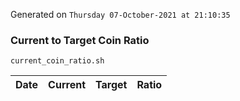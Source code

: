 Generated on `Thursday 07-October-2021 at 21:10:35`

### Current to Target Coin Ratio
`current_coin_ratio.sh`

Date|Current|Target|Ratio
---|---|---|---
